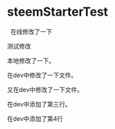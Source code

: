 # steemStarterTest
 
在线修改了一下

测试修改

本地修改了一下。

在dev中修改了一下文件。

又在dev中修改了一下文件。

在dev中添加了第三行。

在dev中添加了第4行